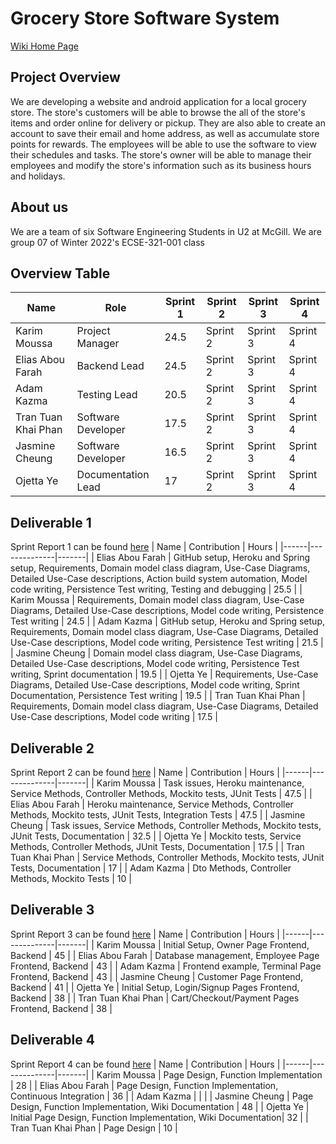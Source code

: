 # Grocery Store Software System
<a href = "https://github.com/McGill-ECSE321-Winter2022/project-group-group-07/wiki">Wiki Home Page</a>

## Project Overview
We are developing a website and android application for a local grocery store. The store's customers will be able to browse the all of the store's items and order online for delivery or pickup. They are also able to create an account to save their email and home address, as well as accumulate store points for rewards. The employees will be able to use the software to view their schedules and tasks. The store's owner will be able to manage their employees and modify the store's information such as its business hours and holidays.

## About us
We are a team of six Software Engineering Students in U2 at McGill. We are group 07 of Winter 2022's ECSE-321-001 class

## Overview Table
| Name | Role | Sprint 1 | Sprint 2 | Sprint 3 | Sprint 4 |
|------|--------------|------|------|-------|-------|
| Karim Moussa | Project Manager | 24.5 | Sprint 2 | Sprint 3 | Sprint 4 |
| Elias Abou Farah | Backend Lead | 24.5 | Sprint 2 | Sprint 3 | Sprint 4 |
| Adam Kazma | Testing Lead | 20.5 | Sprint 2 | Sprint 3 | Sprint 4 |
| Tran Tuan Khai Phan | Software Developer | 17.5 | Sprint 2 | Sprint 3 | Sprint 4 |
| Jasmine Cheung | Software Developer | 16.5 | Sprint 2 | Sprint 3 | Sprint 4 |
| Ojetta Ye | Documentation Lead | 17 | Sprint 2 | Sprint 3 | Sprint 4 |

## Deliverable 1
Sprint Report 1 can be found [here](https://github.com/McGill-ECSE321-Winter2022/project-group-group-07/wiki/Project-Report:-Sprint-1)
| Name | Contribution | Hours |
|------|--------------|-------|
| Elias Abou Farah | GitHub setup, Heroku and Spring setup, Requirements, Domain model class diagram, Use-Case Diagrams, Detailed Use-Case descriptions, Action build system automation, Model code writing, Persistence Test writing, Testing and debugging | 25.5 |
| Karim Moussa | Requirements, Domain model class diagram, Use-Case Diagrams, Detailed Use-Case descriptions, Model code writing, Persistence Test writing | 24.5 |
| Adam Kazma | GitHub setup, Heroku and Spring setup, Requirements, Domain model class diagram, Use-Case Diagrams, Detailed Use-Case descriptions, Model code writing, Persistence Test writing | 21.5 |
| Jasmine Cheung | Domain model class diagram, Use-Case Diagrams, Detailed Use-Case descriptions, Model code writing, Persistence Test writing, Sprint documentation | 19.5 |
| Ojetta Ye | Requirements, Use-Case Diagrams, Detailed Use-Case descriptions, Model code writing, Sprint Documentation, Persistence Test writing | 19.5 |
| Tran Tuan Khai Phan | Requirements, Domain model class diagram, Use-Case Diagrams, Detailed Use-Case descriptions, Model code writing | 17.5 |

## Deliverable 2
Sprint Report 2 can be found [here](https://github.com/McGill-ECSE321-Winter2022/project-group-group-07/wiki/Project-Report:-Sprint-2)
| Name | Contribution | Hours |
|------|--------------|-------|
| Karim Moussa | Task issues, Heroku maintenance, Service Methods, Controller Methods, Mockito tests, JUnit Tests | 47.5 |
| Elias Abou Farah | Heroku maintenance, Service Methods, Controller Methods, Mockito tests, JUnit Tests, Integration Tests | 47.5 |
| Jasmine Cheung | Task issues, Service Methods, Controller Methods, Mockito tests, JUnit Tests, Documentation | 32.5 |
| Ojetta Ye | Mockito tests, Service Methods, Controller Methods, JUnit Tests, Documentation | 17.5 |
| Tran Tuan Khai Phan | Service Methods, Controller Methods, Mockito tests, JUnit Tests, Documentation | 17 |
| Adam Kazma | Dto Methods, Controller Methods, Mockito Tests | 10 | 

## Deliverable 3
Sprint Report 3 can be found [here](https://github.com/McGill-ECSE321-Winter2022/project-group-group-07/wiki/Project-Report:-Sprint-3)
| Name | Contribution | Hours |
|------|--------------|-------|
| Karim Moussa | Initial Setup, Owner Page Frontend, Backend | 45 |
| Elias Abou Farah | Database management, Employee Page Frontend, Backend | 43 |
| Adam Kazma | Frontend example, Terminal Page Frontend, Backend  | 43 |
| Jasmine Cheung | Customer Page Frontend, Backend | 41 |
| Ojetta Ye | Initial Setup, Login/Signup Pages Frontend, Backend | 38 |
| Tran Tuan Khai Phan | Cart/Checkout/Payment Pages Frontend, Backend | 38 |

## Deliverable 4
Sprint Report 4 can be found [here](https://github.com/McGill-ECSE321-Winter2022/project-group-group-07/wiki/Project-Report:-Sprint-4)
| Name | Contribution | Hours |
|------|--------------|-------|
| Karim Moussa | Page Design, Function Implementation | 28 |
| Elias Abou Farah | Page Design, Function Implementation, Continuous Integration | 36 |
| Adam Kazma |  | |
| Jasmine Cheung | Page Design, Function Implementation, Wiki Documentation | 48 |
| Ojetta Ye | Initial Page Design, Function Implementation, Wiki Documentation| 32 |
| Tran Tuan Khai Phan | Page Design | 10 |
